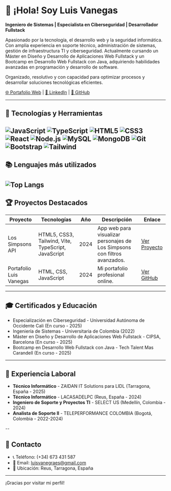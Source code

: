 # 👋 ¡Hola! Soy Luis Vanegas

**Ingeniero de Sistemas | Especialista en Ciberseguridad | Desarrollador Fullstack**

Apasionado por la tecnología, el desarrollo web y la seguridad informática. Con amplia experiencia en soporte técnico, administración de sistemas, gestión de infraestructura TI y ciberseguridad. Actualmente cursando un Máster en Diseño y Desarrollo de Aplicaciones Web Fullstack y un Bootcamp en Desarrollo Web Fullstack con Java, adquiriendo habilidades avanzadas en programación y desarrollo de software.

Organizado, resolutivo y con capacidad para optimizar procesos y desarrollar soluciones tecnológicas eficientes.

[🌐 Portafolio Web](https://portafolio-luis-vanegas.vercel.app/) | [💼 LinkedIn](https://www.linkedin.com/in/luis-ricardo-vanegas-granados-a4061920a/) | [🐙 GitHub](https://github.com/LuisVanegasCOL)

---

## 🚀 Tecnologías y Herramientas

![JavaScript](https://img.shields.io/badge/-JavaScript-F7DF1E?logo=javascript&logoColor=black)
![TypeScript](https://img.shields.io/badge/-TypeScript-3178C6?logo=typescript&logoColor=white)
![HTML5](https://img.shields.io/badge/-HTML5-E34F26?logo=html5&logoColor=white)
![CSS3](https://img.shields.io/badge/-CSS3-1572B6?logo=css3&logoColor=white)
![React](https://img.shields.io/badge/-React-61DAFB?logo=react&logoColor=black)
![Node.js](https://img.shields.io/badge/-Node.js-339933?logo=node.js&logoColor=white)
![MySQL](https://img.shields.io/badge/-MySQL-4479A1?logo=mysql&logoColor=white)
![MongoDB](https://img.shields.io/badge/-MongoDB-47A248?logo=mongodb&logoColor=white)
![Git](https://img.shields.io/badge/-Git-F05032?logo=git&logoColor=white)
![Bootstrap](https://img.shields.io/badge/-Bootstrap-7952B3?logo=bootstrap&logoColor=white)
![Tailwind](https://img.shields.io/badge/-Tailwind%20CSS-38B2AC?logo=tailwind-css&logoColor=white)
---
## 📚 Lenguajes más utilizados
![Top Langs](https://github-readme-stats.vercel.app/api/top-langs/?username=LuisVanegasCOL&langs_count=10&layout=compact&theme=radical)
---
## 🏆 Proyectos Destacados

| Proyecto | Tecnologías | Año | Descripción | Enlace |
|---|---|---|---|---|
| Los Simpsons API | HTML5, CSS3, Tailwind, Vite, TypeScript, JavaScript | 2024 | App web para visualizar personajes de Los Simpsons con filtros avanzados. | [Ver Proyecto](https://app-los-simpson-luis-vanegas.vercel.app/) |
| Portafolio Luis Vanegas | HTML, CSS, JavaScript | 2024 | Mi portafolio profesional online. | [Ver GitHub](https://github.com/LuisVanegasCOL/PortafolioLuisVanegas) |

---

## 🎓 Certificados y Educación

- Especialización en Ciberseguridad - Universidad Autónoma de Occidente Cali (En curso - 2025)
- Ingeniería de Sistemas - Universitaria de Colombia (2022)
- Máster en Diseño y Desarrollo de Aplicaciones Web Fullstack - CIPSA, Barcelona (En curso - 2025)
- Bootcamp en Desarrollo Web Fullstack con Java - Tech Talent Mas Carandell (En curso - 2025)

---

## 💼 Experiencia Laboral

- **Técnico Informático** - ZAIDAN IT Solutions para LIDL (Tarragona, España - 2025)
- **Técnico Informático** - LACASADELPC (Reus, España - 2024)
- **Ingeniero de Soporte y Proyectos TI** - SELECT US (Medellín, Colombia - 2024)
- **Analista de Soporte II** - TELEPERFORMANCE COLOMBIA (Bogotá, Colombia - 2022-2024)

--
## 📩 Contacto

- 📞 Teléfono: (+34) 673 431 587
- 📧 Email: luisvanegraes@gmail.com
- 📍 Ubicación: Reus, Tarragona, España

---

¡Gracias por visitar mi perfil!

